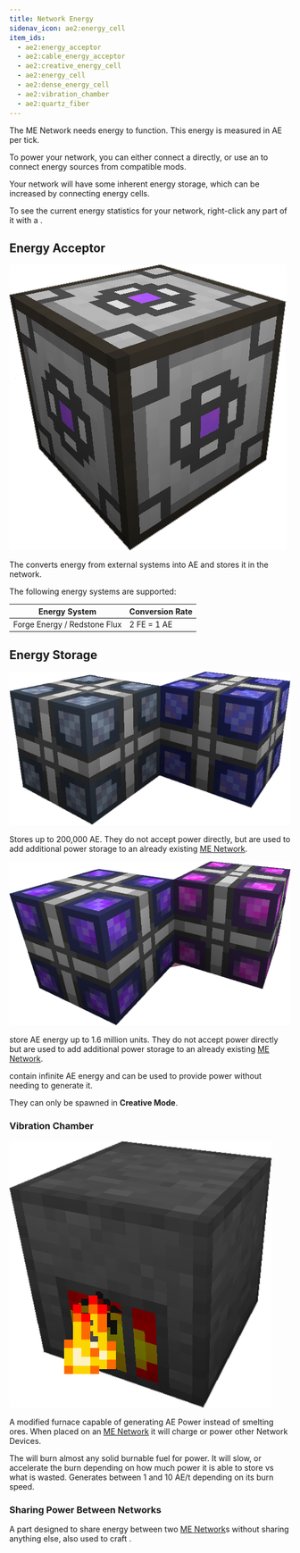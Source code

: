 ```yaml
---
title: Network Energy
sidenav_icon: ae2:energy_cell
item_ids:
  - ae2:energy_acceptor
  - ae2:cable_energy_acceptor
  - ae2:creative_energy_cell
  - ae2:energy_cell
  - ae2:dense_energy_cell
  - ae2:vibration_chamber
  - ae2:quartz_fiber
---
```


The ME Network needs energy to function. This energy is measured in AE per tick.

To power your network, you can either connect a <ItemLink id="vibration_chamber" /> directly,
or use an <ItemLink id="energy_acceptor" /> to connect energy sources from compatible mods.

Your network will have some inherent energy storage, which can be increased by connecting
energy cells.

To see the current energy statistics for your network, right-click any part of it with a <ItemLink id="network_tool" />.

## Energy Acceptor

![Picture of a Energy Accepter.](../../../public/assets/large/energy_accepter.png)

The <ItemLink id="energy_acceptor" /> converts energy from external
systems into AE and stores it in the network.

The following energy systems are supported:

| Energy System                | Conversion Rate |
| ---------------------------- | --------------- |
| Forge Energy / Redstone Flux | 2 FE = 1 AE     |

<RecipeFor id="energy_acceptor" />
<RecipeFor id="cable_energy_acceptor" />

## Energy Storage

![A picture of a uncharged, and charged energy cell.](../../../public/assets/large/energy_cell.png)

Stores up to 200,000 AE. They do not accept power directly, but are used to add
additional power storage to an already existing [ME Network](../me-network.md).

<RecipeFor id="energy_cell" />

![A picture of a uncharged, and charged energy cell.](../../../public/assets/large/dense_energy_cell.png)

store AE energy up to 1.6 million units. They do not accept power directly but
are used to add additional power storage to an already existing [ME Network](../me-network.md).

<RecipeFor id="dense_energy_cell" />

<ItemLink id="creative_energy_cell" /> contain infinite AE energy
and can be used to provide power without needing to generate it.

They can only be spawned in **Creative Mode**.

### Vibration Chamber

![A picture of a Vibration Chamber.](../../../public/assets/large/vibration_chamber.png)

A modified furnace capable of generating AE Power instead of smelting ores. When
placed on an [ME Network](../me-network.md) it will charge <ItemLink id="energy_cell"/> or
power other Network Devices.

The <ItemLink id="vibration_chamber"/> will burn
almost any solid burnable fuel for power. It will slow, or accelerate the burn
depending on how much power it is able to store vs what is wasted. Generates
between 1 and 10 AE/t depending on its burn speed.

<RecipeFor id="vibration_chamber" />

### Sharing Power Between Networks

A part designed to share energy between two [ME Network](../me-network.md)s without sharing anything else, also
used to craft <ItemLink id="fluix_glass_cable" />.

<RecipeFor id="quartz_fiber" />
